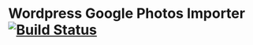 # Wordpress Google Photos Importer [![Build Status](https://travis-ci.com/raulmangolin/WP-Google-Photos-Importer.svg?branch=master)](https://travis-ci.com/raulmangolin/WP-Google-Photos-Importer)